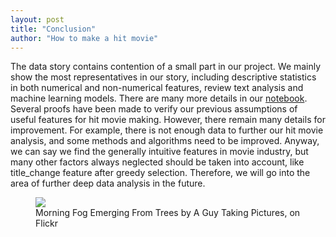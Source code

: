 ```yaml
---
layout: post
title: "Conclusion"
author: "How to make a hit movie"
---
```

The data story contains contention of a small part in our project. We mainly show the most representatives in our story, including descriptive statistics in both numerical and non-numerical features, review text analysis and machine learning models. There are many more details in our [notebook](http://nbviewer.jupyter.org/github/catJeff/ada-movie-analysis/blob/master/how-to-make-a-hit-movie.ipynb). Several proofs have been made to verify our previous assumptions of useful features for hit movie making. However, there remain many details for improvement. For example, there is not enough data to further our hit movie analysis, and some methods and algorithms need to be improved. Anyway, we can say we find the generally intuitive features in movie industry, but many other factors always neglected should be taken into account, like title_change feature after greedy selection. Therefore, we will go into the area of further deep data analysis in the future.



<figure>
	<img src="http://farm9.staticflickr.com/8426/7758832526_cc8f681e48_c.jpg">
	<figcaption>Morning Fog Emerging From Trees by A Guy Taking Pictures, on Flickr</figcaption>
</figure>

